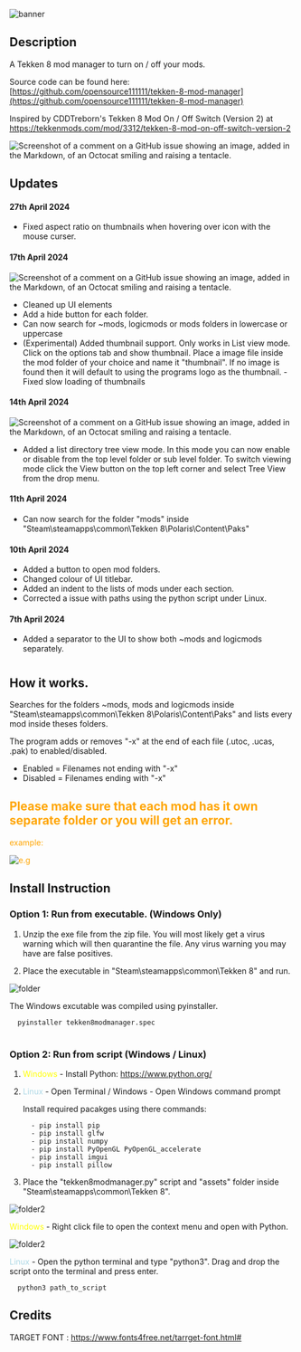 
![banner](assets/banner.png)


## Description
A Tekken 8 mod manager to turn on / off your mods.

Source code can be found here: [https://github.com/opensource111111/tekken-8-mod-manager](https://github.com/opensource111111/tekken-8-mod-manager)

Inspired by CDDTreborn's Tekken 8 Mod On / Off Switch (Version 2) at https://tekkenmods.com/mod/3312/tekken-8-mod-on-off-switch-version-2


![Screenshot of a comment on a GitHub issue showing an image, added in the Markdown, of an Octocat smiling and raising a tentacle.](assets/screenshots/screenshot.png)




## Updates
 
#### 27th April 2024
   - Fixed aspect ratio on thumbnails when hovering over icon with the mouse curser.

#### 17th April 2024

   ![Screenshot of a comment on a GitHub issue showing an image, added in the Markdown, of an Octocat smiling and raising a tentacle.](assets/screenshots/thumbnailview.png)



   - Cleaned up UI elements
   - Add a hide button for each folder.
   - Can now search for ~mods, logicmods or mods folders in lowercase or uppercase
   - (Experimental) Added thumbnail support. Only works in List view mode.  Click on the options tab and show thumbnail.  Place a image file  inside the mod folder of your choice and name it "thumbnail". If no image is found then it will default to using the programs logo as the thumbnail. 
   -Fixed slow loading of thumbnails


#### 14th April 2024

   ![Screenshot of a comment on a GitHub issue showing an image, added in the Markdown, of an Octocat smiling and raising a tentacle.](assets/screenshots\treeview.png)


   - Added a list directory tree view mode. In this mode you can now enable or disable from the top level folder or sub level folder. To switch viewing mode click the View button on the top left corner and select Tree View from the drop menu.




#### 11th April 2024
   - Can now search for the folder "mods" inside "Steam\steamapps\common\Tekken 8\Polaris\Content\Paks"


#### 10th April 2024
   - Added a button to open mod folders.
   - Changed colour of UI titlebar.
   - Added an indent to the lists of mods under each section.
   - Corrected a issue with paths using the python script under Linux.  

#### 7th April 2024
   - Added a separator to the UI to show both ~mods and logicmods separately.

   

#




## How it works.

Searches for the folders ~mods, mods and logicmods inside "Steam\steamapps\common\Tekken 8\Polaris\Content\Paks" and lists every mod inside theses folders. 

The program adds or removes "-x" at the end of each file (.utoc, .ucas, .pak) to enabled/disabled.
	
   - Enabled = Filenames not ending with "-x"
   - Disabled = Filenames ending with "-x"



 <span style="color:orange;"> 
 
 ## Please make sure that each mod has it own separate folder or you will get an error.

example: 

![e.g](assets/screenshots/s.png)

 </span>




## Install Instruction
   
   ### Option 1: Run from executable. (Windows Only)

   1. Unzip the exe file from the zip file. You will most likely get a virus warning which will then quarantine the file. Any virus warning you may have are false positives. 




   2. Place the executable in "Steam\steamapps\common\Tekken 8" and run.
   
   
   ![folder](assets/screenshots/place_inside_tekken8_folder.png)


   The Windows excutable was compiled using pyinstaller.

      pyinstaller tekken8modmanager.spec


#

  ### Option 2: Run from script (Windows / Linux)

      
   1. <span style="color:Yellow;"> Windows </span> -  Install Python: https://www.python.org/

   2. <span style="color:LightBlue;"> Linux </span> - Open Terminal / Windows - Open Windows command prompt
      
      Install required pacakges using there commands:

            - pip install pip
            - pip install glfw
            - pip install numpy
            - pip install PyOpenGL PyOpenGL_accelerate
            - pip install imgui
            - pip install pillow
         

   3. Place the "tekken8modmanager.py" script and "assets" folder inside "Steam\steamapps\common\Tekken 8".
     

   ![folder2](assets/screenshots/place_script_inside_folder.png)


   
   <span style="color:Yellow;"> Windows </span> - Right click file to open the context menu and open with 
   Python.

   ![folder2](assets\screenshots\open_with_python.png)



   <span style="color:LightBlue;"> Linux </span> - Open the python terminal and type "python3". Drag and drop 
   the script onto the terminal and press enter.

      python3 path_to_script





## Credits

TARGET FONT : https://www.fonts4free.net/tarrget-font.html#

